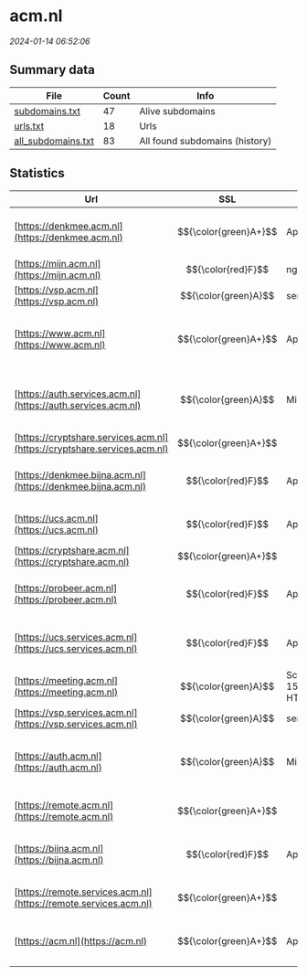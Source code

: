 # acm.nl
*2024-01-14 06:52:06*
## Summary data


| File       | Count | Info |
|------------|-------|------|
|[subdomains.txt](/data/acm.nl/subdomains.txt)|47|Alive subdomains|
|[urls.txt](/data/acm.nl/urls.txt)|18|Urls|
|[all_subdomains.txt](/data/acm.nl/all_subdomains.txt)|83|All found subdomains (history)|


## Statistics


| Url | SSL | Server | Cookie | HSTS | CSP | XFO | XXP | RP | Tech |Title |
|------------|-------|------|------|------|------|------|------|------|------|------|
|[https://denkmee.acm.nl](https://denkmee.acm.nl)| $${\color{green}A+}$$ |Apache| |:white_check_mark: |:warning: | :white_check_mark: | | :white_check_mark: |Apache HTTP Server HSTS|301 Moved Perman...|
|[https://mijn.acm.nl](https://mijn.acm.nl)| $${\color{red}F}$$ |nginx| | | | | | :white_check_mark: |Basic Nginx|401 Authorizatio...|
|[https://vsp.acm.nl](https://vsp.acm.nl)| $${\color{green}A}$$ |server| | | | :white_check_mark: | :white_check_mark: | :white_check_mark: ||302 Found|
|[https://www.acm.nl](https://www.acm.nl)| $${\color{green}A+}$$ |Apache| |:white_check_mark: |:warning: | :white_check_mark: | | :white_check_mark: |Apache HTTP Server Drupal HSTS PHP|Redirecting to h...|
|[https://auth.services.acm.nl](https://auth.services.acm.nl)| $${\color{green}A}$$ |Microsoft-IIS/10.0| |:white_check_mark: |:warning: | :white_check_mark: | | :white_check_mark: |IIS:10.0 Microsoft ASP.NET Windows Server|Document Moved|
|[https://cryptshare.services.acm.nl](https://cryptshare.services.acm.nl)| $${\color{green}A+}$$ || |:white_check_mark: |:warning: | | :white_check_mark: | :white_check_mark: |HSTS||
|[https://denkmee.bijna.acm.nl](https://denkmee.bijna.acm.nl)| $${\color{red}F}$$ |Apache| | | | | | :white_check_mark: |Apache HTTP Server HSTS|403 Forbidden|
|[https://ucs.acm.nl](https://ucs.acm.nl)| $${\color{red}F}$$ |Apache| | | | | | :white_check_mark: |Apache HTTP Server|Redirecting...|
|[https://cryptshare.acm.nl](https://cryptshare.acm.nl)| $${\color{green}A+}$$ || |:white_check_mark: |:warning: | | :white_check_mark: | :white_check_mark: |HSTS||
|[https://probeer.acm.nl](https://probeer.acm.nl)| $${\color{red}F}$$ |Apache| | | | | | :white_check_mark: |Apache HTTP Server HSTS|403 Forbidden|
|[https://ucs.services.acm.nl](https://ucs.services.acm.nl)| $${\color{red}F}$$ |Apache| | | | | | :white_check_mark: |Apache HTTP Server HSTS|Redirecting...|
|[https://meeting.acm.nl](https://meeting.acm.nl)| $${\color{green}A}$$ |ScreenConnect/21.14.5924.8013-1538391777 Microsoft-HTTPAPI/2.0| | | | :white_check_mark: | | :white_check_mark: |Microsoft HTTPAPI:2.0|ACM Remote Suppo...|
|[https://vsp.services.acm.nl](https://vsp.services.acm.nl)| $${\color{green}A}$$ |server| | | | :white_check_mark: | :white_check_mark: | :white_check_mark: ||302 Found|
|[https://auth.acm.nl](https://auth.acm.nl)| $${\color{green}A}$$ |Microsoft-IIS/10.0| |:white_check_mark: |:warning: | :white_check_mark: | | :white_check_mark: |IIS:10.0 Microsoft ASP.NET Windows Server|Document Moved|
|[https://remote.acm.nl](https://remote.acm.nl)| $${\color{green}A+}$$ ||:warning: |:white_check_mark: | | :white_check_mark: | :white_check_mark: | :white_check_mark: |HSTS Microsoft ASP.NET||
|[https://bijna.acm.nl](https://bijna.acm.nl)| $${\color{red}F}$$ |Apache| | | | | | :white_check_mark: |Apache HTTP Server HSTS|403 Forbidden|
|[https://remote.services.acm.nl](https://remote.services.acm.nl)| $${\color{green}A+}$$ ||:warning: |:white_check_mark: | | :white_check_mark: | :white_check_mark: | :white_check_mark: |HSTS Microsoft ASP.NET||
|[https://acm.nl](https://acm.nl)| $${\color{green}A+}$$ |Apache| |:white_check_mark: |:warning: | :white_check_mark: | | :white_check_mark: |Apache HTTP Server HSTS|301 Moved Perman...|